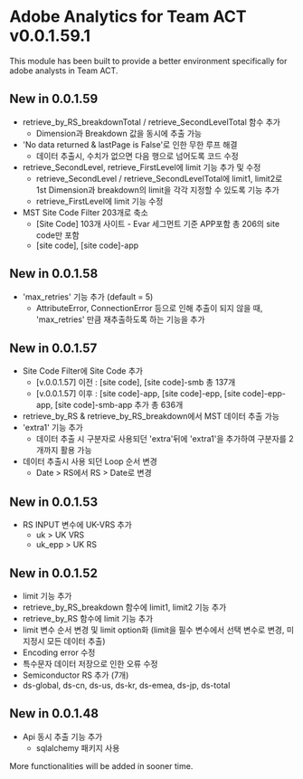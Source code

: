 # Adobe Analytics for Team ACT v0.0.1.59.1

This module has been built to provide a better environment specifically for adobe analysts in Team ACT.

## New in 0.0.1.59

- retrieve_by_RS_breakdownTotal / retrieve_SecondLevelTotal 함수 추가 
  - Dimension과 Breakdown 값을 동시에 추출 가능
- 'No data returned & lastPage is False'로 인한 무한 루프 해결
  - 데이터 추출시, 수치가 없으면 다음 행으로 넘어도록 코드 수정
- retrieve_SecondLevel, retrieve_FirstLevel에 limit 기능 추가 및 수정
  - retrieve_SecondLevel / retrieve_SecondLevelTotal에 limit1, limit2로 1st Dimension과 breakdown의 limit을 각각 지정할 수 있도록 기능 추가
  - retrieve_FirstLevel에 limit 기능 수정
- MST Site Code Filter 203개로 축소
  - [Site Code] 103개 사이트 - Evar 세그먼트 기준 APP포함 총 206의 site code만 포함
  - [site code], [site code]-app

## New in 0.0.1.58

- 'max_retries' 기능 추가 (default = 5)
  - AttributeError, ConnectionError 등으로 인해 추출이 되지 않을 때, 'max_retries' 만큼 재추출하도록 하는 기능을 추가

## New in 0.0.1.57

- Site Code Filter에 Site Code 추가
  - [v.0.0.1.57] 이전 : [site code], [site code]-smb 총 137개
  - [v.0.0.1.57] 이후 : [site code]-app, [site code]-epp, [site code]-epp-app, [site code]-smb-app 추가 총 636개
- retrieve_by_RS & retrieve_by_RS_breakdown에서 MST 데이터 추출 가능
- 'extra1' 기능 추가
  - 데이터 추출 시 구분자로 사용되던 'extra'뒤에 'extra1'을 추가하여 구분자를 2개까지 활용 가능
- 데이터 추출시 사용 되던 Loop 순서 변경
  - Date > RS에서 RS > Date로 변경

## New in 0.0.1.53

- RS INPUT 변수에 UK-VRS 추가
  - uk > UK VRS
  - uk_epp > UK RS

## New in 0.0.1.52

- limit 기능 추가
 - retrieve_by_RS_breakdown 함수에 limit1, limit2 기능 추가
 - retrieve_by_RS 함수에 limit 기능 추가
 - limit 변수 순서 변경 및 limit option화 (limit을 필수 변수에서 선택 변수로 변경, 미지정시 모든 데이터 추출)
- Encoding error 수정
 - 특수문자 데이터 저장으로 인한 오류 수정
- Semiconductor RS 추가 (7개)
 - ds-global, ds-cn, ds-us, ds-kr, ds-emea, ds-jp, ds-total  


## New in 0.0.1.48

- Api 동시 추출 기능 추가
  - sqlalchemy 패키지 사용

More functionalities will be added in sooner time.